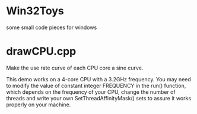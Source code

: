 # Win32Toys
some small code pieces for windows

# drawCPU.cpp
Make the use rate curve of each CPU core a sine curve. 

This demo works on a 4-core CPU with a 3.2GHz frequency. You may need to modify the value of constant integer FREQUENCY in the
run() function, which depends on the frequency of your CPU, change the number of threads and write your own SetThreadAffinityMask()
sets to assure it works properly on your machine.

